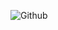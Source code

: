 ![Github](https://github-readme-stats.vercel.app/api?username=InsanePhin&show_icons=true&theme=radical)
